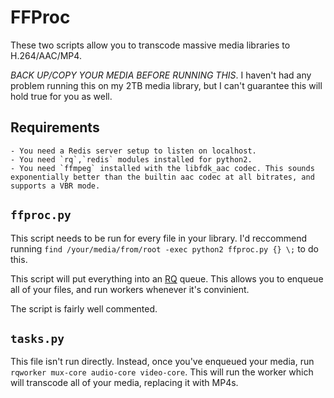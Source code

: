 FFProc
====

These two scripts allow you to transcode massive media libraries to H.264/AAC/MP4.

*BACK UP/COPY YOUR MEDIA BEFORE RUNNING THIS*. I haven't had any problem running this on my 2TB media library, but I can't guarantee this will hold true for you as well.

Requirements
----

	- You need a Redis server setup to listen on localhost.
	- You need `rq`,`redis` modules installed for python2.
	- You need `ffmpeg` installed with the libfdk_aac codec. This sounds exponentially better than the builtin aac codec at all bitrates, and supports a VBR mode.

`ffproc.py`
----
This script needs to be run for every file in your library. I'd reccommend running `find /your/media/from/root -exec python2 ffproc.py {} \;` to do this. 

This script will put everything into an [RQ](http://python-rq.org/) queue. This allows you to enqueue all of your files, and run workers whenever it's convinient. 

The script is fairly well commented.

`tasks.py`
----
This file isn't run directly. Instead, once you've enqueued your media, run `rqworker mux-core audio-core video-core`. This will run the worker which will transcode all of your media, replacing it with MP4s.